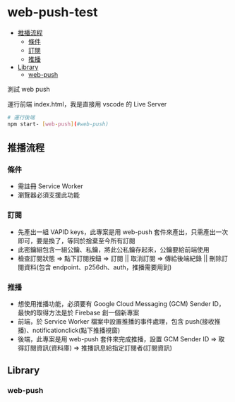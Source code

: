 # web-push-test <!-- omit in toc -->

- [推播流程](#推播流程)
  - [條件](#條件)
  - [訂閱](#訂閱)
  - [推播](#推播)
- [Library](#library)
  - [web-push](#web-push)

測試 web push

運行前端 index.html，我是直接用 vscode 的 Live Server

```bash
# 運行後端
npm start- [web-push](#web-push)
```

## 推播流程

### 條件

- 需註冊 Service Worker
- 瀏覽器必須支援此功能

### 訂閱

- 先產出一組 VAPID keys，此專案是用 web-push 套件來產出，只需產出一次即可，要是換了，等同於捨棄至今所有訂閱
- 此密鑰組包含一組公鑰、私鑰，將此公私鑰存起來，公鑰要給前端使用
- 檢查訂閱狀態 => 點下訂閱按鈕 => 訂閱 || 取消訂閱 => 傳給後端紀錄 || 刪除訂閱資料(包含 endpoint、p256dh、auth，推播需要用到)

### 推播

- 想使用推播功能，必須要有 Google Cloud Messaging (GCM) Sender ID，最快的取得方法是於 Firebase 創一個新專案
- 前端，於 Service Worker 檔案中設置推播的事件處理，包含 push(接收推播)、notificationclick(點下推播視窗)
- 後端，此專案是用 web-push 套件來完成推播，設置 GCM Sender ID => 取得訂閱資訊(資料庫) => 推播訊息給指定訂閱者(訂閱資訊)

## Library

### web-push
